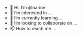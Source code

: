 - 👋 Hi, I’m @oarinv
- 👀 I’m interested in ...
- 🌱 I’m currently learning ...
- 💞️ I’m looking to collaborate on ...
- 📫 How to reach me ...

<!---
oarinv/oarinv is a ✨ special ✨ repository because its `README.md` (this file) appears on your GitHub profile.
You can click the Preview link to take a look at your changes.
--->
